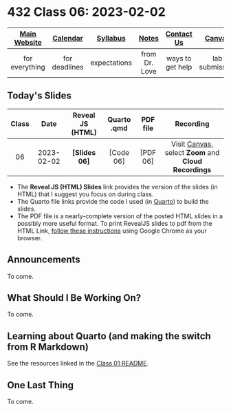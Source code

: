 # 432 Class 06: 2023-02-02

[Main Website](https://thomaselove.github.io/432-2023/) | [Calendar](https://thomaselove.github.io/432-2023/calendar.html) | [Syllabus](https://thomaselove.github.io/432-syllabus-2023/) | [Notes](https://thomaselove.github.io/432-notes/) | [Contact Us](https://thomaselove.github.io/432-2023/contact.html) | [Canvas](https://canvas.case.edu) | [Data and Code](https://github.com/THOMASELOVE/432-data) | [Sources](https://github.com/THOMASELOVE/432-classes-2023/tree/main/sources)
:-----------: | :--------------: | :----------: | :---------: | :-------------: | :-----------: | :------------: |:------:
for everything | for deadlines | expectations | from Dr. Love | ways to get help | lab submission | for downloads | to read

## Today's Slides

Class | Date | Reveal JS (HTML) | Quarto .qmd | PDF file | Recording
:---: | :--------: | :------: | :------: | :--------: | :-------------:
06 | 2023-02-02 | **[Slides 06]** | [Code 06] | [PDF 06] | Visit [Canvas](https://canvas.case.edu/), select **Zoom** and **Cloud Recordings**

- The **Reveal JS (HTML) Slides** link provides the version of the slides (in HTML) that I suggest you focus on during class.
- The Quarto file links provide the code I used (in [Quarto](https://quarto.org/)) to build the slides.
- The PDF file is a nearly-complete version of the posted HTML slides in a possibly more useful format. To print RevealJS slides to pdf from the HTML Link, [follow these instructions](https://quarto.org/docs/presentations/revealjs/presenting.html#print-to-pdf) using Google Chrome as your browser.

## Announcements
 
To come.

## What Should I Be Working On?

To come.

## Learning about Quarto (and making the switch from R Markdown)

See the resources linked in the [Class 01 README](https://github.com/THOMASELOVE/432-classes-2023/tree/main/class01).

## One Last Thing

To come.
